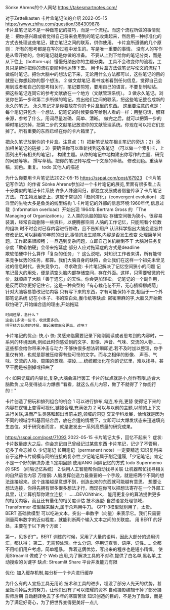 Sönke Ahrens的个人网站
https://takesmartnotes.com/

对于Zettelkasten 卡片盒笔记法的介绍  2022-05-15
https://www.zhihu.com/question/384309878  
卡片盒笔记法不是一种做笔记的技巧，而是一个流程。而这个流程所做的事情就是：
把你感兴趣或者觉得自己将来会用到的笔记收集起来，然后用一种标准化的方式去处理这些笔记，建立笔记之间的联系，供你使用。
卡片盒所遵循的几个原则：
所有的思考都是在写的过程中发生的。写是唯一重要的事情。
没有人的写作是从零开始的，你的笔记就是你做的准备。
不要从上到下给你的笔记分类，而是从下往上（bottom-up）慢慢归纳出你的主题分类。
工具不会改变你的流程，工具只是帮你把你的流程更顺利地运转下去。
用卡片盒方法做笔记写论文的流程
1 做临时笔记。把你大脑中的想法记下来，无论用什么方法都可以，这些笔记的目的就是让你想起你的那个想法。
2 做文献笔记.看书或者看到任何信息，觉得自己会用到或者和自己的思考相关时，笔记要剪短，要用自己的语言，不要复制粘贴。
   把这些笔记连同它的参考文献放在一个地方（文献管理系统）。
3 做永久笔记。浏览你在第一步和第二步所做的笔记，找出他们之间的联系，把这些笔记整合成新的永久的笔记。
  永久笔记才是你要放在你的卡片盒里的东西。
这里要注意的点是：
每个笔记只包含一个想法，记笔记的时候要像写给别人看的一样：用整句话，解释来源，参考了什么，用词尽量准确、简单、清晰。
做完之后，就可以把第一步的瞬时笔记扔掉，把第二步的文献笔记放进你的文献管理系统。你现在可以把它们忘掉了。所有重要的东西已经在你的卡片箱里了。

把永久笔记放到你的卡片盒。注意点：1）把新笔记放在相关笔记的旁边；2）添加相关笔记的链接；3）要确保你可以重新找到这条笔记
   （可以做一个索引卡，上面列出所有相关的笔记）。
构建主题。从你的笔记中地构建出你写作的主题、研究的问题等等。
撰写草稿。把你的笔记转写成一个文章的草稿。
修改润色。重读草稿，润色。重复。
todo 其他人的描述


为什么你要用卡片笔记法2022-05-15
https://sspai.com/post/67923
《卡片笔记写作法》的作者 Sönke Ahrens参加过一个卡片笔记的展览,里面有很多看上去十分类似的笔记卡片系统
许多人殊途同归，都独立发展或者借鉴传承了卡片笔记方法。
在生物发展史上，这属于常见的「趋同演化」（convergent evolution）  海洋里的生物大多是鱼类的线型结构
1.卡片笔记的外部的信息环境:1960年代,信息过载（Information overload）开始出现   1964年 Bertram Gross 的 「The Managing of Organizations」 
2.人类的头脑的缺陷:
存储空间极为狭小，很容易装满，经常自动删除一些资料，以便腾挪空间    人脑的工作记忆，只能照看个位数的组块
时不时会对已存内容进行修改，且不告知用户   认识科学指出大脑会遗忘并修改记忆,可以翻看10年前的日记,事情的发生顺序,内容是否发生改变
处理简单问题，工作起来很顺畅；一旦遇到复杂问题，立即自己关机躺倒不干
   大脑对任务复杂度「欺软怕硬」会带来拖延症   部分人应对拖延症的方式是deadline  
   欺软怕硬中什么算作「复杂的任务」？
    这么说吧，对知识工作者来讲，所有能带来竞争优势的任务，都算。我们大脑自身的缺陷，会让我们在这样一个祖先未曾见过的信息时代，丧失竞争力。
寻求改变:
卡片笔记解决了记忆空间狭小的问题
  记笔记最大的用处，便是清空头脑内部存储空间，存在外面。这样，只需要轻微的代价，就顺应了大脑「善于遗忘」的天性。你会更加轻松。
  记笔记的一个副作用，是反而帮你更好记住它。这是一种典型的「有心栽花花不开，无心插柳柳成荫」
针对大脑容易篡改记忆内容  只有写下来的东西，才有可能保持不变,相当于一个外部笔记系统
  记在小本子、书的空白处,餐巾纸等缺点: 密密麻麻的字,大脑又开始欺软怕硬了,开始编合适的理由,开始拖延
```
时间还早，急什么？
这会儿多读一些书，收效更多的。
明早精力充沛的时候，做起来效率会更高，对吧？
``` 
卡片笔记的优点: 快,小
快: 
灵感来临需要记录下刚刚阅读或者思考到的内容时，一系列的环境因素,例如此时你感受到的文字、影像、声音、气味、交流的人物……,这些都会给你带来冲击与动力
不够快很多想法转瞬即逝.若不及时加以整理，你手里仅有的，也就是那被压缩得有些可怜的文字。而与之相伴的影像、
声音、气味、交流的人物、周围的景观、摆设……统统都淡化在你的记忆里，难以找寻，甚至干脆是被删掉或扭曲了

小: 如果记载的内容长,复杂,大脑会进行罢工
    卡片的优点就是小,创作有限,适合大脑欺负,立马变得战斗力爆棚 "看看，就这么点儿内容，做了不就得了？你能行的！"


卡片创造了把玩和排列组合的机会
1 可以进行排布,勾连,补充,更替  使得记下来的内容在逻辑上变得可视化,链接合理,充满张力
2 可以与以前的主题,以前的上下文进行关联,进而产生灵感和超出当前主题,领域的洞见
交叉学科发展，恰恰就是因为不同的领域学科基因结合后，放在合适的情境下，立即可以大爆发状态来迅速填充生态位。对于研究者而言，
  就是迸发出一系列高质量的研究成果。



https://sspai.com/post/71093  2022-05-15
卡片笔记太多，回忆不起来？
症状:卡片数量庞大之后，你会忘记自己曾经记过某些东西
    卡片笔记，记少了不管用，记多了会忘掉
0. 少记笔记  长期笔记（permanent note）一定要精选
   知识复利来自于这种卡片规模与网络链接的复杂性,少记笔记属于削足适履,「少记笔记」肯定不是一个好的解决办法
1.定期回顾
  使用ANKI 间隔记忆的方式   todo
  Supermemo的 SRS （间隔记忆系统）
2.快用人工智能帮你自动找寻关联   让机器帮忙找寻相关的自然语言内容
  万维钢:
   人脑发挥创造力最重要的一个手段，就是把两个不同的想法连接起来。这个连接越是意想不到，创造出来的东西就可能越有意思。
   想要让想法连接，你得先拥有很多很多想法才行，而现在你可以把想法寄存在一个外部工具里，让计算机帮你建立连接！ ……DEVONthink，
   能用更复杂的算法提供更多的相关内容，而且还有量化的相关度评估
  技术选型:
   自然语言处理领域， Transformer 模型越来越大,属于杀鸡用牛刀。 
   GPT-3模型就别用了，太贵。
   BERT 基础款模型  可以吃进文本，突出一串数字（向量）来表示它。我们只需要测量两串数字的近似程度，就能判断两个输入文本之间的关联度。 
   用 BERT 的好处，主要在于以下两个方面：

第一，见多识广。BERT 训练的时候，采用了大量的语料，因此大部分的通用词汇，都认得；
第二，无需预处理。什么分词、停用词查表、语序、词性…… 全都不用咱们用户考虑，简单粗暴。
靠着这俩优势，写出来的程序也是短小精悍。
使用Streamlit 做成了个 Web 应用,为了解决工具的不对称,提供了白名单,黑名单,主动搜索的关键字
缺点: Streamlit Share 平台并发能力有限

优化: 加入缓存机制,每分析一个卡片进行缓存

为什么有的人宣扬工具无用论
技术和工具的进步，埋没了部分人先天的优势，甚至抵消掉后天的努力，让他们没有了可以炫耀的资本
  自动摄影编辑干掉了部分摄影师后期   自动翻译免去了多年的寒窗苦读
知识创造的目的，不是为了勋章，而是为了满足好奇心，为了把世界变得更美好一点儿